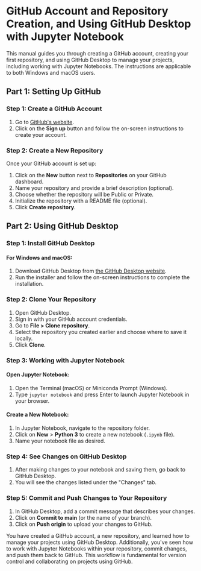 # GitHub Account and Repository Creation, and Using GitHub Desktop with Jupyter Notebook

This manual guides you through creating a GitHub account, creating your first repository, and using GitHub Desktop to manage your projects, including working with Jupyter Notebooks. The instructions are applicable to both Windows and macOS users.

## Part 1: Setting Up GitHub

### Step 1: Create a GitHub Account

1. Go to [GitHub's website](https://github.com/).
2. Click on the **Sign up** button and follow the on-screen instructions to create your account.

### Step 2: Create a New Repository

Once your GitHub account is set up:

1. Click on the **New** button next to **Repositories** on your GitHub dashboard.
2. Name your repository and provide a brief description (optional).
3. Choose whether the repository will be Public or Private.
4. Initialize the repository with a README file (optional).
5. Click **Create repository**.

## Part 2: Using GitHub Desktop

### Step 1: Install GitHub Desktop

#### For Windows and macOS:

1. Download GitHub Desktop from [the GitHub Desktop website](https://desktop.github.com/).
2. Run the installer and follow the on-screen instructions to complete the installation.

### Step 2: Clone Your Repository

1. Open GitHub Desktop.
2. Sign in with your GitHub account credentials.
3. Go to **File > Clone repository**.
4. Select the repository you created earlier and choose where to save it locally.
5. Click **Clone**.

### Step 3: Working with Jupyter Notebook

#### Open Jupyter Notebook:

1. Open the Terminal (macOS) or Miniconda Prompt (Windows).
2. Type `jupyter notebook` and press Enter to launch Jupyter Notebook in your browser.

#### Create a New Notebook:

1. In Jupyter Notebook, navigate to the repository folder.
2. Click on **New** > **Python 3** to create a new notebook (`.ipynb` file).
3. Name your notebook file as desired.

### Step 4: See Changes on GitHub Desktop

1. After making changes to your notebook and saving them, go back to GitHub Desktop.
2. You will see the changes listed under the "Changes" tab.

### Step 5: Commit and Push Changes to Your Repository

1. In GitHub Desktop, add a commit message that describes your changes.
2. Click on **Commit to main** (or the name of your branch).
3. Click on **Push origin** to upload your changes to GitHub.


You have created a GitHub account, a new repository, and learned how to manage your projects using GitHub Desktop. Additionally, you've seen how to work with Jupyter Notebooks within your repository, commit changes, and push them back to GitHub. This workflow is fundamental for version control and collaborating on projects using GitHub.